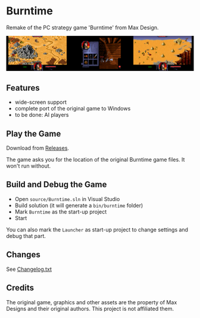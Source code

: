 # Burntime

Remake of the PC strategy game 'Burntime' from Max Design.

![](./doc/screens.png)

## Features

- wide-screen support
- complete port of the original game to Windows
- to be done: AI players

## Play the Game

Download from [Releases](https://github.com/jakobharder/burntime/releases).

The game asks you for the location of the original Burntime game files.
It won't run without.

## Build and Debug the Game

- Open `source/Burntime.sln` in Visual Studio
- Build solution (it will generate a `bin/burntime` folder)
- Mark `Burntime` as the start-up project
- Start

You can also mark the `Launcher` as start-up project to change settings and debug that part.

## Changes

See [Changelog.txt](./resources/ChangeLog.txt)

## Credits

The original game, graphics and other assets are the property of Max Designs and their original authors.
This project is not affiliated them.
